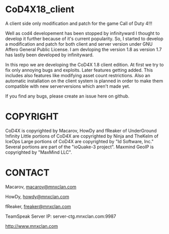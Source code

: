 CoD4X18_client
==============

A client side only modification and patch for the game Call of Duty 4!!!

Well as cod4 developement has been stopped by infinityward I thought to develop it further because of it's current popularity. So, I started to develop a modification and patch for both client and server version under GNU Affero General Public License. I am devloping the version 1.8 as version 1.7 has lastly been developed by infinityward.


In this repo we are developing the CoD4X 1.8 client edition. At first we try to fix only annoying bugs and exploits. Later features getting added. This includes also features like modifying asset count restrictions. Also an automatic installation on the client system is planned in order to make them compatible with new serverversions which aren't made yet.

If you find any bugs, please create an issue here on github.


COPYRIGHT
=========
CoD4X is copyrighted by Macarov, HowDy and fReaker of UnderGround !nfinity
Little portions of CoD4X are copyrighted by Ninja and TheKelm of IceOps
Large portions of CoD4X are copyrighted by "Id Software, Inc."
Several portions are part of the "ioQuake-3 project".
Maxmind GeoIP is copyrighted by "MaxMind LLC".



CONTACT
=======

Macarov, macarov@mnxclan.com

HowDy, howdy@mnxclan.com

fReaker, freaker@mnxclan.com

TeamSpeak Server IP: server-ctg.mnxclan.com:9987

http://www.mnxclan.com
